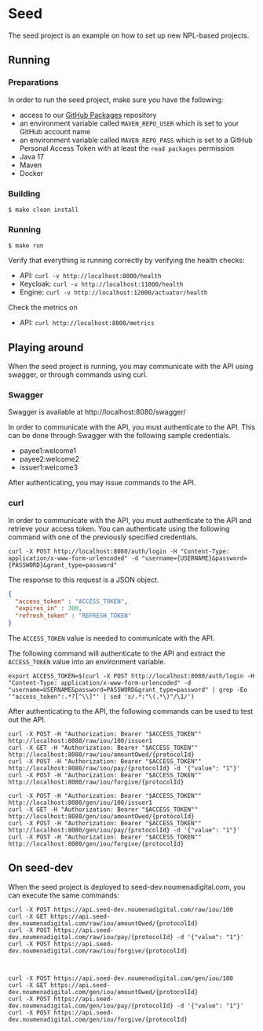 # Seed

The seed project is an example on how to set up new NPL-based projects.

## Running 

### Preparations

In order to run the seed project, make sure you have the following: 

* access to our [GitHub Packages](https://github.com/noumenadigital/packages) repository
* an environment variable called `MAVEN_REPO_USER` which is set to your GitHub account name
* an environment variable called `MAVEN_REPO_PASS` which is set to a GitHub Personal Access Token with at least the `read packages` permission
* Java 17
* Maven 
* Docker 

### Building

```shell
$ make clean install  
```

### Running 

```shell
$ make run
```

Verify that everything is running correctly by verifying the health checks:

* API: `curl -v http://localhost:8000/health` 
* Keycloak: `curl -v http://localhost:11000/health`
* Engine: `curl -v http://localhost:12000/actuator/health`

Check the metrics on 

* API: `curl http://localhost:8000/metrics`

## Playing around

When the seed project is running, you may communicate with the API using swagger, or through commands using curl.

### Swagger
Swagger is available at http://localhost:8080/swagger/

In order to communicate with the API, you must authenticate to the API. This can be done through Swagger with the following sample credentials.
* payee1:welcome1
* payee2:welcome2
* issuer1:welcome3

After authenticating, you may issue commands to the API.

### curl
In order to communicate with the API, you must authenticate to the API and retrieve your access token. You can authenticate using the following command with one of the previously specified credentials.

`curl -X POST http://localhost:8080/auth/login -H "Content-Type: application/x-www-form-urlencoded" -d "username={USERNAME}&password={PASSWORD}&grant_type=password"`

The response to this request is a JSON object.

```json
{
  "access_token" : "ACCESS_TOKEN",
  "expires_in" : 300,
  "refresh_token" : "REFRESH_TOKEN"
}
```

The `ACCESS_TOKEN` value is needed to communicate with the API.

The following command will authenticate to the API and extract the `ACCESS_TOKEN` value into an environment variable.

```shell
export ACCESS_TOKEN=$(curl -X POST http://localhost:8080/auth/login -H "Content-Type: application/x-www-form-urlencoded" -d "username=USERNAME&password=PASSWORD&grant_type=password" | grep -Eo '"access_token":.*?[^\\]"' | sed 's/.*:"\(.*\)"/\1/')
```

After authenticating to the API, the following commands can be used to test out the API.

```shell
curl -X POST -H "Authorization: Bearer "$ACCESS_TOKEN"" http://localhost:8080/raw/iou/100/issuer1
curl -X GET -H "Authorization: Bearer "$ACCESS_TOKEN"" http://localhost:8080/raw/iou/amountOwed/{protocolId}
curl -X POST -H "Authorization: Bearer "$ACCESS_TOKEN"" http://localhost:8080/raw/iou/pay/{protocolId} -d '{"value": "1"}'
curl -X POST -H "Authorization: Bearer "$ACCESS_TOKEN"" http://localhost:8080/raw/iou/forgive/{protocolId}

curl -X POST -H "Authorization: Bearer "$ACCESS_TOKEN"" http://localhost:8080/gen/iou/100/issuer1
curl -X GET -H "Authorization: Bearer "$ACCESS_TOKEN"" http://localhost:8080/gen/iou/amountOwed/{protocolId}
curl -X POST -H "Authorization: Bearer "$ACCESS_TOKEN"" http://localhost:8080/gen/iou/pay/{protocolId} -d '{"value": "1"}'
curl -X POST -H "Authorization: Bearer "$ACCESS_TOKEN"" http://localhost:8080/gen/iou/forgive/{protocolId}
```

## On seed-dev

When the seed project is deployed to seed-dev.noumenadigital.com, you can execute the same commands: 

```shell
curl -X POST https://api.seed-dev.noumenadigital.com/raw/iou/100
curl -X GET https://api.seed-dev.noumenadigital.com/raw/iou/amountOwed/{protocolId}
curl -X POST https://api.seed-dev.noumenadigital.com/raw/iou/pay/{protocolId} -d '{"value": "1"}'
curl -X POST https://api.seed-dev.noumenadigital.com/raw/iou/forgive/{protocolId}



curl -X POST https://api.seed-dev.noumenadigital.com/gen/iou/100
curl -X GET https://api.seed-dev.noumenadigital.com/gen/iou/amountOwed/{protocolId}
curl -X POST https://api.seed-dev.noumenadigital.com/gen/iou/pay/{protocolId} -d '{"value": "1"}'
curl -X POST https://api.seed-dev.noumenadigital.com/gen/iou/forgive/{protocolId}
```
